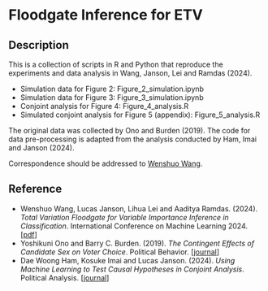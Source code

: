 # Floodgate Inference for ETV

## Description

This is a collection of scripts in R and Python that reproduce the experiments and data analysis in Wang, Janson, Lei and Ramdas (2024).
- Simulation data for Figure 2: Figure_2_simulation.ipynb
- Simulation data for Figure 3: Figure_3_simulation.ipynb
- Conjoint analysis for Figure 4: Figure_4_analysis.R
- Simulated conjoint analysis for Figure 5 (appendix): Figure_5_analysis.R

The original data was collected by Ono and Burden (2019). The code for data pre-processing is adapted from the analysis conducted by Ham, Imai and Janson (2024).

Correspondence should be addressed to [Wenshuo Wang](https://wenshuow.github.io).

## Reference

* Wenshuo Wang, Lucas Janson, Lihua Lei and Aaditya Ramdas. (2024). *Total Variation Floodgate for Variable Importance Inference in Classification*. International Conference on Machine Learning 2024. [[pdf](https://wenshuow.github.io/files/ETV_WJLR.pdf)]
* Yoshikuni Ono and Barry C. Burden. (2019). *The Contingent Effects of Candidate Sex on Voter Choice*. Political Behavior. [[journal](https://link.springer.com/article/10.1007/s11109-018-9464-6)]
* Dae Woong Ham, Kosuke Imai and Lucas Janson. (2024). *Using Machine Learning to Test Causal Hypotheses in Conjoint Analysis*. Political Analysis. [[journal](https://www.cambridge.org/core/journals/political-analysis/article/abs/using-machine-learning-to-test-causal-hypotheses-in-conjoint-analysis/DC1ABAF81A5FADDC41D4C6451043E7D6)]
